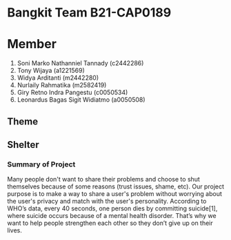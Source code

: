 # Bangkit Team B21-CAP0189

# Member
1. Soni Marko Nathanniel Tannady	  (c2442286)
2. Tony Wijaya 				              (a1221569)
3. Widya Arditanti 			            (m2442280)
4. Nurlaily Rahmatika 			        (m2582419)
5. Giry Retno Indra Pangestu 		    (c0050534)
6. Leonardus Bagas Sigit Widiatmo 	(a0050508)

## Theme
## Shelter

### Summary of Project
Many people don't want to share their problems and choose to shut themselves because of some reasons (trust issues, shame, etc). Our project  purpose is to make a way to share a user's problem without worrying about the user's privacy and match with the user's personality. According to WHO’s data, every 40 seconds, one person dies by committing suicide[1],  where suicide occurs because of a mental health disorder. That’s why we want to help people strengthen each other so they don’t give up on their lives.

